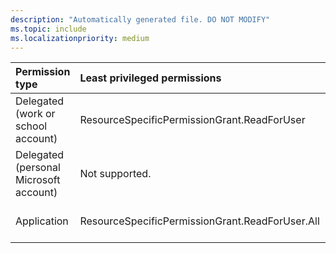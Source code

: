```yaml
---
description: "Automatically generated file. DO NOT MODIFY"
ms.topic: include
ms.localizationpriority: medium
---
```


|Permission type|Least privileged permissions|Higher privileged permissions|
|:---|:---|:---|
|Delegated (work or school account)|ResourceSpecificPermissionGrant.ReadForUser|TeamsAppInstallation.ManageSelectedForUser, TeamsAppInstallation.ReadWriteAndConsentForUser, TeamsAppInstallation.ReadWriteAndConsentSelfForUser|
|Delegated (personal Microsoft account)|Not supported.|Not supported.|
|Application|ResourceSpecificPermissionGrant.ReadForUser.All|TeamsAppInstallation.ManageSelectedForUser.All, TeamsAppInstallation.ReadWriteAndConsentForUser.All, TeamsAppInstallation.ReadWriteAndConsentSelfForUser.All|

